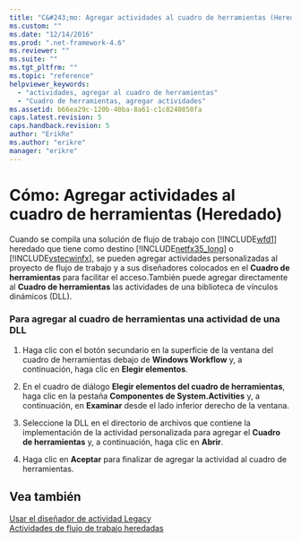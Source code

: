```yaml
---
title: "C&#243;mo: Agregar actividades al cuadro de herramientas (Heredado) | Microsoft Docs"
ms.custom: ""
ms.date: "12/14/2016"
ms.prod: ".net-framework-4.6"
ms.reviewer: ""
ms.suite: ""
ms.tgt_pltfrm: ""
ms.topic: "reference"
helpviewer_keywords: 
  - "actividades, agregar al cuadro de herramientas"
  - "Cuadro de herramientas, agregar actividades"
ms.assetid: b66ea29c-120b-40ba-8a61-c1c8240850fa
caps.latest.revision: 5
caps.handback.revision: 5
author: "ErikRe"
ms.author: "erikre"
manager: "erikre"
---
```

# C&#243;mo: Agregar actividades al cuadro de herramientas (Heredado)
Cuando se compila una solución de flujo de trabajo con [!INCLUDE[wfd1](../workflow-designer/includes/wfd1_md.md)] heredado que tiene como destino [!INCLUDE[netfx35_long](../workflow-designer/includes/netfx35_long_md.md)] o [!INCLUDE[vstecwinfx](../workflow-designer/includes/vstecwinfx_md.md)], se pueden agregar actividades personalizadas al proyecto de flujo de trabajo y a sus diseñadores colocados en el **Cuadro de herramientas** para facilitar el acceso.También puede agregar directamente al **Cuadro de herramientas** las actividades de una biblioteca de vínculos dinámicos \(DLL\).  
  
### Para agregar al cuadro de herramientas una actividad de una DLL  
  
1.  Haga clic con el botón secundario en la superficie de la ventana del cuadro de herramientas debajo de **Windows Workflow** y, a continuación, haga clic en **Elegir elementos**.  
  
2.  En el cuadro de diálogo **Elegir elementos del cuadro de herramientas**, haga clic en la pestaña **Componentes de System.Activities** y, a continuación, en **Examinar** desde el lado inferior derecho de la ventana.  
  
3.  Seleccione la DLL en el directorio de archivos que contiene la implementación de la actividad personalizada para agregar el **Cuadro de herramientas** y, a continuación, haga clic en **Abrir**.  
  
4.  Haga clic en **Aceptar** para finalizar de agregar la actividad al cuadro de herramientas.  
  
## Vea también  
 [Usar el diseñador de actividad Legacy](../workflow-designer/using-the-legacy-activity-designer.md)   
 [Actividades de flujo de trabajo heredadas](../workflow-designer/legacy-workflow-activities.md)